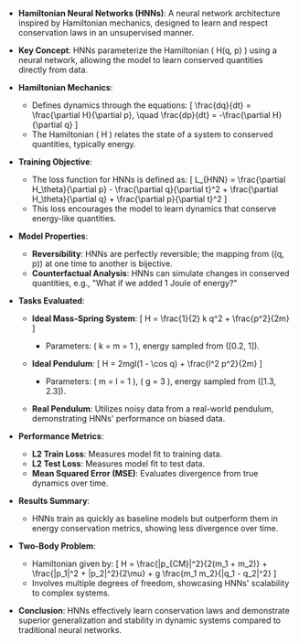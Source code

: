 - **Hamiltonian Neural Networks (HNNs)**: A neural network architecture inspired by Hamiltonian mechanics, designed to learn and respect conservation laws in an unsupervised manner.

- **Key Concept**: HNNs parameterize the Hamiltonian \( H(q, p) \) using a neural network, allowing the model to learn conserved quantities directly from data.

- **Hamiltonian Mechanics**: 
  - Defines dynamics through the equations:
    \[
    \frac{dq}{dt} = \frac{\partial H}{\partial p}, \quad \frac{dp}{dt} = -\frac{\partial H}{\partial q}
    \]
  - The Hamiltonian \( H \) relates the state of a system to conserved quantities, typically energy.

- **Training Objective**: 
  - The loss function for HNNs is defined as:
    \[
    L_{HNN} = \frac{\partial H_\theta}{\partial p} - \frac{\partial q}{\partial t}^2 + \frac{\partial H_\theta}{\partial q} + \frac{\partial p}{\partial t}^2
    \]
  - This loss encourages the model to learn dynamics that conserve energy-like quantities.

- **Model Properties**:
  - **Reversibility**: HNNs are perfectly reversible; the mapping from \((q, p)\) at one time to another is bijective.
  - **Counterfactual Analysis**: HNNs can simulate changes in conserved quantities, e.g., "What if we added 1 Joule of energy?"

- **Tasks Evaluated**:
  - **Ideal Mass-Spring System**: 
    \[
    H = \frac{1}{2} k q^2 + \frac{p^2}{2m}
    \]
    - Parameters: \( k = m = 1 \), energy sampled from \([0.2, 1]\).
  
  - **Ideal Pendulum**: 
    \[
    H = 2mgl(1 - \cos q) + \frac{l^2 p^2}{2m}
    \]
    - Parameters: \( m = l = 1 \), \( g = 3 \), energy sampled from \([1.3, 2.3]\).

  - **Real Pendulum**: Utilizes noisy data from a real-world pendulum, demonstrating HNNs' performance on biased data.

- **Performance Metrics**:
  - **L2 Train Loss**: Measures model fit to training data.
  - **L2 Test Loss**: Measures model fit to test data.
  - **Mean Squared Error (MSE)**: Evaluates divergence from true dynamics over time.

- **Results Summary**:
  - HNNs train as quickly as baseline models but outperform them in energy conservation metrics, showing less divergence over time.

- **Two-Body Problem**: 
  - Hamiltonian given by:
    \[
    H = \frac{|p_{CM}|^2}{2(m_1 + m_2)} + \frac{|p_1|^2 + |p_2|^2}{2\mu} + g \frac{m_1 m_2}{|q_1 - q_2|^2}
    \]
  - Involves multiple degrees of freedom, showcasing HNNs' scalability to complex systems.

- **Conclusion**: HNNs effectively learn conservation laws and demonstrate superior generalization and stability in dynamic systems compared to traditional neural networks.